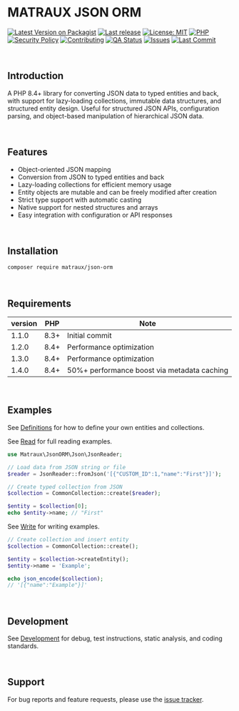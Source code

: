 # MATRAUX JSON ORM
[![Latest Version on Packagist](https://img.shields.io/packagist/v/matraux/json-orm.svg?logo=packagist&logoColor=white)](https://packagist.org/packages/matraux/json-orm)
[![Last release](https://img.shields.io/github/v/release/matraux/json-orm?display_name=tag&logo=github&logoColor=white)](https://github.com/matraux/json-orm/releases)
[![License: MIT](https://img.shields.io/badge/license-MIT-blue.svg?logo=open-source-initiative&logoColor=white)](LICENSE)
[![PHP](https://img.shields.io/badge/PHP-8.4+-blue.svg?logo=php&logoColor=white)](https://php.net)
[![Security Policy](https://img.shields.io/badge/Security-Policy-blue?logo=bitwarden&logoColor=white)](./.github/SECURITY.md)
[![Contributing](https://img.shields.io/badge/Contributing-Disabled-lightgrey?logo=github&logoColor=white)](CONTRIBUTING.md)
[![QA Status](https://img.shields.io/github/actions/workflow/status/matraux/json-orm/qa.yml?label=Quality+Assurance&logo=checkmarx&logoColor=white)](https://github.com/matraux/json-orm/actions/workflows/qa.yml)
[![Issues](https://img.shields.io/github/issues/matraux/json-orm?logo=github&logoColor=white)](https://github.com/matraux/json-orm/issues)
[![Last Commit](https://img.shields.io/github/last-commit/matraux/json-orm?logo=git&logoColor=white)](https://github.com/matraux/json-orm/commits)

<br>

## Introduction
A PHP 8.4+ library for converting JSON data to typed entities and back, with support for lazy-loading collections, immutable data structures, and structured entity design.
Useful for structured JSON APIs, configuration parsing, and object-based manipulation of hierarchical JSON data.


<br>

## Features
- Object-oriented JSON mapping
- Conversion from JSON to typed entities and back
- Lazy-loading collections for efficient memory usage
- Entity objects are mutable and can be freely modified after creation
- Strict type support with automatic casting
- Native support for nested structures and arrays
- Easy integration with configuration or API responses

<br>

## Installation
```bash
composer require matraux/json-orm
```

<br>

## Requirements
| version | PHP | Note
|----|---|---
| 1.1.0 | 8.3+ | Initial commit
| 1.2.0 | 8.4+ | Performance optimization
| 1.3.0 | 8.4+ | Performance optimization
| 1.4.0 | 8.4+ | 50%+ performance boost via metadata caching

<br>

## Examples
See [Definitions](./docs/Definitions.md)  for how to define your own entities and collections.

See [Read](./docs/Read.md) for full reading examples.
```php
use Matraux\JsonORM\Json\JsonReader;

// Load data from JSON string or file
$reader = JsonReader::fromJson('[{"CUSTOM_ID":1,"name":"First"}]');

// Create typed collection from JSON
$collection = CommonCollection::create($reader);

$entity = $collection[0];
echo $entity->name; // "First"
```

See [Write](./docs/Write.md) for writing examples.
```php
// Create collection and insert entity
$collection = CommonCollection::create();

$entity = $collection->createEntity();
$entity->name = 'Example';

echo json_encode($collection);
// '[{"name":"Example"}]'
```

<br>

## Development
See [Development](./docs/Development.md) for debug, test instructions, static analysis, and coding standards.

<br>

## Support
For bug reports and feature requests, please use the [issue tracker](https://github.com/matraux/json-orm/issues).